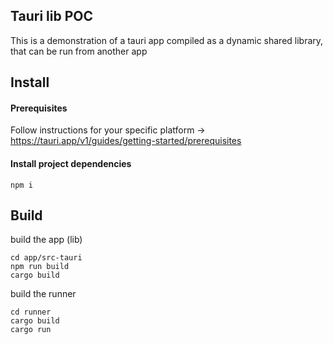 ## Tauri lib POC

This is a demonstration of a tauri app compiled as a dynamic
shared library, that can be run from another app

## Install

#### Prerequisites

Follow instructions for your specific platform → https://tauri.app/v1/guides/getting-started/prerequisites

#### Install project dependencies

```
npm i
```

## Build

build the app (lib)

```
cd app/src-tauri
npm run build
cargo build
```

build the runner

```
cd runner
cargo build
cargo run
```
